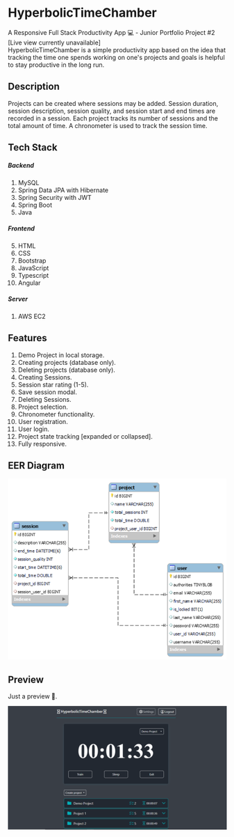 # HyperbolicTimeChamber
A Responsive Full Stack Productivity App 💻 - Junior Portfolio Project #2 [Live view currently unavailable]
<br>
HyperbolicTimeChamber is a simple productivity app based on the idea that tracking the time one spends working on one's projects and goals is helpful to stay productive in the long run.

## Description
Projects can be created where sessions may be added. Session duration, session description, session quality, and session start and end times are recorded in a session. Each project tracks its number of sessions and the total amount of time. A chronometer is used to track the session time. 

## Tech Stack
##### Backend
1. MySQL
2. Spring Data JPA with Hibernate
3. Spring Security with JWT
3. Spring Boot
4. Java

##### Frontend
5. HTML
6. CSS
7. Bootstrap
8. JavaScript
9. Typescript
10. Angular

##### Server
1. AWS EC2

## Features
1. Demo Project in local storage.
2. Creating projects (database only).
3. Deleting projects (database only).
4. Creating Sessions.
5. Session star rating (1-5).
6. Save session modal.
7. Deleting Sessions.
8. Project selection.
9. Chronometer functionality.
10. User registration.
11. User login.
12. Project state tracking [expanded or collapsed].
13. Fully responsive.    

## EER Diagram
![alt text](https://github.com/edgarfrancisco2022/HyperbolicTimeChamber/blob/main/HyperbolicTimeChamber%20EER%20Diagram.png?raw=true)

## Preview
Just a preview 👀.

![alt text](https://github.com/edgarfrancisco2022/HyperbolicTimeChamber/blob/main/HyperbolicTmeChamber%20Chronometer.png)
   
